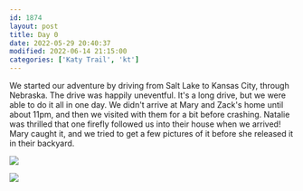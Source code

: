 ```yaml
---
id: 1874
layout: post
title: Day 0
date: 2022-05-29 20:40:37
modified: 2022-06-14 21:15:00
categories: ['Katy Trail', 'kt']
---
```



We started our adventure by driving from Salt Lake to Kansas City, through Nebraska. The drive was happily uneventful. It's a long drive, but we were able to do it all in one day. We didn't arrive at Mary and Zack's home until about 11pm, and then we visited with them for a bit before crashing. Natalie was thrilled that one firefly followed us into their house when we arrived! Mary caught it, and we tried to get a few pictures of it before she released it in their backyard. 





![](https://ride.whitings.org/wp-content/uploads/2022/05/PXL_20220528_042524544-scaled.jpg)


![](https://ride.whitings.org/wp-content/uploads/2022/05/PXL_20220528_033859216-scaled.jpg)


